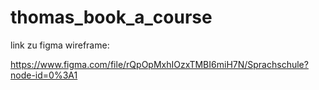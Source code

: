 # thomas_book_a_course

link zu figma wireframe:

https://www.figma.com/file/rQpOpMxhIOzxTMBI6miH7N/Sprachschule?node-id=0%3A1
